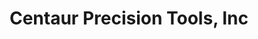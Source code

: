 ---
title: "Centaur Precision Tools, Inc"
url: /miami/centaur-precision-tools-inc/
shop: Allgemein
---